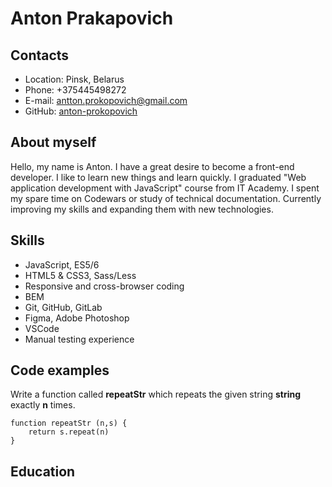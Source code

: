 # Anton Prakapovich  

## Contacts  

* Location: Pinsk, Belarus  
* Phone: +375445498272
* E-mail: antton.prokopovich@gmail.com  
* GitHub: [anton-prokopovich](https://github.com/anton-prokopovich)  

## About myself  

Hello, my name is Anton. I have a great desire to become a front-end developer. I like to learn new things and learn quickly. 
I graduated "Web application development with JavaScript" course from IT Academy. I spent my spare time on Codewars or study of technical documentation. Currently improving my skills and expanding them with new technologies.  

## Skills  

* JavaScript, ES5/6  
* HTML5 & CSS3, Sass/Less  
* Responsive and cross-browser coding  
* BEM  
* Git, GitHub, GitLab  
* Figma, Adobe Photoshop  
* VSCode  
* Manual testing experience  

## Code examples  

Write a function called **repeatStr** which repeats the given string **string** exactly **n** times.  

```
function repeatStr (n,s) {
    return s.repeat(n)
}
```  

## Education  
